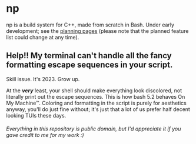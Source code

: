 # np

np is a build system for C++, made from scratch in Bash. Under early development; see the [planning pages](https://github.com/HackerDaGreat57/np/blob/main/_planning/np.pdf) (please note that the planned feature list could change at any time).

## Help!! My terminal can't handle all the fancy formatting escape sequences in your script.

Skill issue. It's 2023. Grow up.

At the ***very*** least, your shell should make everything look discolored, not literally print out the escape sequences. This is how bash 5.2 behaves On My Machine™. Coloring and formatting in the script is purely for aesthetics anyway, you'll do just fine without; it's just that a lot of us prefer half decent looking TUIs these days.

###### Everything in this repository is public domain, but I'd appreciate it if you gave credit to me for my work :)
